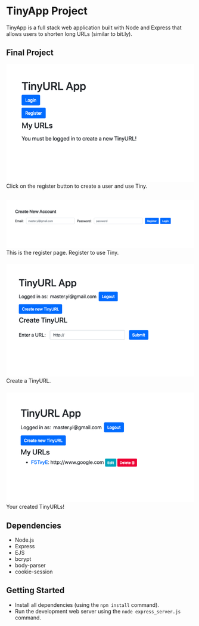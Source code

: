 # TinyApp Project

TinyApp is a full stack web application built with Node and Express that allows users to shorten long URLs (similar to bit.ly).

## Final Project

![Click on the register button to create a user and use Tiny.](https://github.com/GideonBrasil/tinyApp_Project/blob/master/docs/urls_no_login.png?raw=true)
Click on the register button to create a user and use Tiny.

##

!["This is the register page. Register to use Tiny."](https://github.com/GideonBrasil/tinyApp_Project/blob/master/docs/register_page.png?raw=true)
This is the register page. Register to use Tiny.
###

!["Create a TinyURL."](https://github.com/GideonBrasil/tinyApp_Project/blob/master/docs/urls_show.png?raw=true)
Create a TinyURL.

###

!["Your created TinyURLs!"](https://github.com/GideonBrasil/tinyApp_Project/blob/master/docs/urls_registered.png?raw=true)
Your created TinyURLs!

## Dependencies

- Node.js
- Express
- EJS
- bcrypt
- body-parser
- cookie-session

## Getting Started

- Install all dependencies (using the `npm install` command).
- Run the development web server using the `node express_server.js` command.
